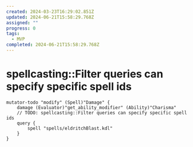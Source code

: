 ```yaml
---
created: 2024-03-23T16:29:02.851Z
updated: 2024-06-21T15:58:29.768Z
assigned: ""
progress: 0
tags:
  - MVP
completed: 2024-06-21T15:58:29.768Z
---
```


# spellcasting::Filter queries can specify specific spell ids

```
mutator-todo "modify" (Spell)"Damage" {
	damage (Evaluator)"get_ability_modifier" (Ability)"Charisma"
	// TODO: spellcasting::Filter queries can specify specific spell ids
	query {
		spell "spells/eldritchBlast.kdl"
	}
}
```
